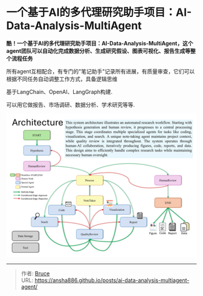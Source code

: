 # 一个基于AI的多代理研究助手项目：AI-Data-Analysis-MultiAgent


**酷！一个基于AI的多代理研究助手项目：AI-Data-Analysis-MultiAgent，这个agent团队可以自动化完成数据分析、生成研究假设、图表可视化、报告生成等整个流程任务**

所有agent互相配合，有专门的&#34;笔记助手&#34;记录所有进展，有质量审查，它们可以根据不同任务自动调整工作方式，具备逻辑思维

基于LangChain、OpenAI、LangGraph构建.

可以用它做报告、市场调研、数据分析、学术研究等等.

![img](https://raw.githubusercontent.com/ansha886/blog-images/master/image.webp)


---

> 作者: [Bruce](https://github.com/ansha886)  
> URL: https://ansha886.github.io/posts/ai-data-analysis-multiagent-agent/  

